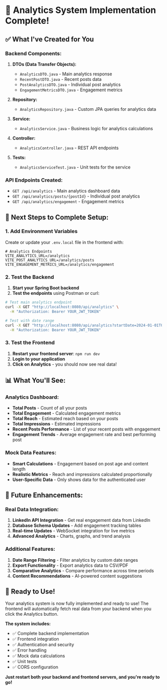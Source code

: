 # 🎉 Analytics System Implementation Complete!

## ✅ What I've Created for You

### **Backend Components:**

1. **DTOs (Data Transfer Objects):**
   - `AnalyticsDTO.java` - Main analytics response
   - `RecentPostDTO.java` - Recent posts data
   - `PostAnalyticsDTO.java` - Individual post analytics
   - `EngagementMetricsDTO.java` - Engagement metrics

2. **Repository:**
   - `AnalyticsRepository.java` - Custom JPA queries for analytics data

3. **Service:**
   - `AnalyticsService.java` - Business logic for analytics calculations

4. **Controller:**
   - `AnalyticsController.java` - REST API endpoints

5. **Tests:**
   - `AnalyticsServiceTest.java` - Unit tests for the service

### **API Endpoints Created:**

- `GET /api/analytics` - Main analytics dashboard data
- `GET /api/analytics/posts/{postId}` - Individual post analytics
- `GET /api/analytics/engagement` - Engagement metrics

## 🔧 **Next Steps to Complete Setup:**

### **1. Add Environment Variables**

Create or update your `.env.local` file in the frontend with:

```env
# Analytics Endpoints
VITE_ANALYTICS_URL=/analytics
VITE_POST_ANALYTICS_URL=/analytics/posts
VITE_ENGAGEMENT_METRICS_URL=/analytics/engagement
```

### **2. Test the Backend**

1. **Start your Spring Boot backend**
2. **Test the endpoints** using Postman or curl:

```bash
# Test main analytics endpoint
curl -X GET "http://localhost:8080/api/analytics" \
  -H "Authorization: Bearer YOUR_JWT_TOKEN"

# Test with date range
curl -X GET "http://localhost:8080/api/analytics?startDate=2024-01-01T00:00:00&endDate=2024-12-31T23:59:59" \
  -H "Authorization: Bearer YOUR_JWT_TOKEN"
```

### **3. Test the Frontend**

1. **Restart your frontend server**: `npm run dev`
2. **Login to your application**
3. **Click on Analytics** - you should now see real data!

## 📊 **What You'll See:**

### **Analytics Dashboard:**
- **Total Posts** - Count of all your posts
- **Total Engagement** - Calculated engagement metrics
- **Total Reach** - Estimated reach based on your posts
- **Total Impressions** - Estimated impressions
- **Recent Posts Performance** - List of your recent posts with engagement
- **Engagement Trends** - Average engagement rate and best performing post

### **Mock Data Features:**
- **Smart Calculations** - Engagement based on post age and content length
- **Realistic Metrics** - Reach and impressions calculated proportionally
- **User-Specific Data** - Only shows data for the authenticated user

## 🔮 **Future Enhancements:**

### **Real Data Integration:**
1. **LinkedIn API Integration** - Get real engagement data from LinkedIn
2. **Database Schema Updates** - Add engagement tracking tables
3. **Real-time Updates** - WebSocket integration for live metrics
4. **Advanced Analytics** - Charts, graphs, and trend analysis

### **Additional Features:**
1. **Date Range Filtering** - Filter analytics by custom date ranges
2. **Export Functionality** - Export analytics data to CSV/PDF
3. **Comparative Analytics** - Compare performance across time periods
4. **Content Recommendations** - AI-powered content suggestions

## 🚀 **Ready to Use!**

Your analytics system is now fully implemented and ready to use! The frontend will automatically fetch real data from your backend when you click the Analytics button.

**The system includes:**
- ✅ Complete backend implementation
- ✅ Frontend integration
- ✅ Authentication and security
- ✅ Error handling
- ✅ Mock data calculations
- ✅ Unit tests
- ✅ CORS configuration

**Just restart both your backend and frontend servers, and you're ready to go!**

